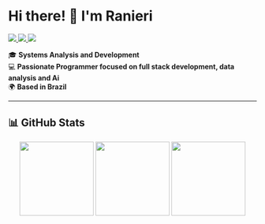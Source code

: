 # Hi there! 👋 I'm Ranieri  

<div style="display: inline-block;">
  <a href="https://www.linkedin.com/in/rsm10/">
    <img src="https://img.shields.io/badge/-LinkedIn-blue?style=flat&logo=Linkedin&logoColor=white" />
  </a>
  <a href="https://github.com/Ranieri-D10">
    <img src="https://img.shields.io/badge/-GitHub-black?style=flat&logo=github&logoColor=white" />
  </a>
  <a href="mailto:ranieri.jobs.ms@outlook.com">
    <img src="https://img.shields.io/badge/-Email-red?style=flat&logo=gmail&logoColor=white" />
  </a>
</div>

<br>

🎓 **Systems Analysis and Development**  
💻 **Passionate Programmer focused on full stack development, data analysis and Ai**  
🌍 **Based in Brazil**  

---

## 📊 GitHub Stats  

<div align="center">
  <img height="150em" src="https://github-readme-stats.vercel.app/api?username=Ranieri-D10&show_icons=true&theme=dracula" />
  <img height="150em" src="https://github-readme-stats.vercel.app/api/top-langs/?username=Ranieri-D10&layout=compact&theme=dracula" />
  <img height="150em" src="http://github-profile-summary-cards.vercel.app/api/cards/most-commit-language?username=Ranieri-D10&theme=dracula" />
</div>
